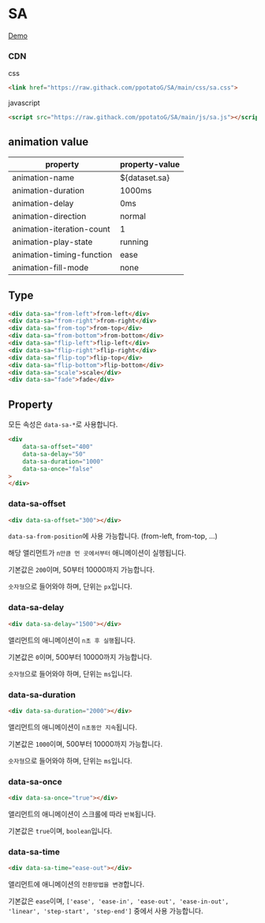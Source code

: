 # SA

[Demo](https://ppotatog.github.io/SA/demo/)

### CDN

css
```html
<link href="https://raw.githack.com/ppotatoG/SA/main/css/sa.css">
```

javascript
```html
<script src="https://raw.githack.com/ppotatoG/SA/main/js/sa.js"></script>   
```

## animation value
|property|property-value|
|-|-|
|animation-name|${dataset.sa}|
|animation-duration|1000ms|
|animation-delay|0ms|
|animation-direction|normal|
|animation-iteration-count|1|
|animation-play-state|running|
|animation-timing-function|ease|
|animation-fill-mode|none|


## Type
```html
<div data-sa="from-left">from-left</div>
<div data-sa="from-right">from-right</div>
<div data-sa="from-top">from-top</div>
<div data-sa="from-bottom">from-bottom</div>
<div data-sa="flip-left">flip-left</div>
<div data-sa="flip-right">flip-right</div>
<div data-sa="flip-top">flip-top</div>
<div data-sa="flip-bottom">flip-bottom</div>
<div data-sa="scale">scale</div>
<div data-sa="fade">fade</div>
```

## Property

모든 속성은 `data-sa-*`로 사용합니다.

```html
<div
    data-sa-offset="400"
    data-sa-delay="50"
    data-sa-duration="1000"
    data-sa-once="false"
>
</div>
```

### data-sa-offset
```html
<div data-sa-offset="300"></div>
```
`data-sa-from-position`에 사용 가능합니다. (from-left, from-top, ...)

해당 앨리먼트가 `n만큼 먼 곳에서부터` 애니메이션이 실행됩니다.

기본값은 `200`이며, 50부터 10000까지 가능합니다.

`숫자형`으로 들어와야 하며, 단위는 `px`입니다.

### data-sa-delay
```html
<div data-sa-delay="1500"></div>
```

앨리먼트의 애니메이션이 `n초 후 실행`됩니다.

기본값은 `0`이며, 500부터 10000까지 가능합니다.

`숫자형`으로 들어와야 하며, 단위는 `ms`입니다.

### data-sa-duration
```html
<div data-sa-duration="2000"></div>
```
앨리먼트의 애니메이션이 `n초동안 지속`됩니다.

기본값은 `1000`이며, 500부터 10000까지 가능합니다.

`숫자형`으로 들어와야 하며, 단위는 `ms`입니다.

### data-sa-once
```html
<div data-sa-once="true"></div>
```
앨리먼트의 애니메이션이 스크롤에 따라 `반복`됩니다.

기본값은 `true`이며, `boolean`입니다.

### data-sa-time
```html
<div data-sa-time="ease-out"></div>
```
앨리먼트에 애니메이션의 `전환방법을 변경`합니다.

기본값은 `ease`이며, `['ease', 'ease-in', 'ease-out', 'ease-in-out', 'linear', 'step-start', 'step-end']` 중에서 사용 가능합니다.